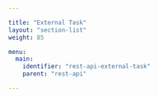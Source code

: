 ```yaml
---

title: "External Task"
layout: "section-list"
weight: 85

menu:
  main:
    identifier: "rest-api-external-task"
    parent: "rest-api"

---
```

